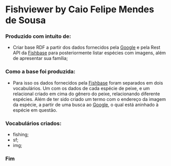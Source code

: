 # Fishviewer by Caio Felipe Mendes de Sousa
### Produzido  com intuito de:

- Criar base RDF a partir dos dados fornecidos pela [Google](https://www.google.com/search?q= ) e pela Rest API da [Fishbase](https://fishbaseapi.readme.io/docs) para posteriormente listar espécies com imagens, além de apresentar sua família;


### Como a base foi produzida:
- Para isso os dados fornecidos pela   [Fishbase](https://fishbaseapi.readme.io/docs) foram separados em dois vocabulários. Um com os dados de cada espécie de peixe, e um relacional criado em cima do gênero do peixe, relacionando diferente espécies.
Além de ter sido criado um termo com o endereço da imagem da espécie, a partir de uma busca ao [Google](https://www.google.com/search?q= ), o qual está aninhado à espécie em questão.


### Vocabulários criados:
- fishing;
- sf;
- img;

### Fim

